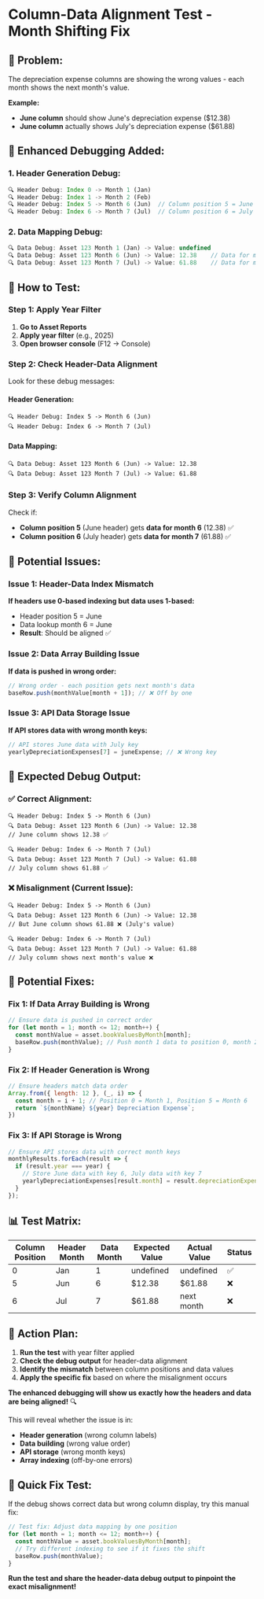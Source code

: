 # Column-Data Alignment Test - Month Shifting Fix

## 🚨 **Problem:**
The depreciation expense columns are showing the wrong values - each month shows the next month's value.

**Example:**
- **June column** should show June's depreciation expense ($12.38)
- **June column** actually shows July's depreciation expense ($61.88)

## 🔧 **Enhanced Debugging Added:**

### **1. Header Generation Debug:**
```javascript
🔍 Header Debug: Index 0 -> Month 1 (Jan)
🔍 Header Debug: Index 1 -> Month 2 (Feb)
🔍 Header Debug: Index 5 -> Month 6 (Jun)  // Column position 5 = June header
🔍 Header Debug: Index 6 -> Month 7 (Jul)  // Column position 6 = July header
```

### **2. Data Mapping Debug:**
```javascript
🔍 Data Debug: Asset 123 Month 1 (Jan) -> Value: undefined
🔍 Data Debug: Asset 123 Month 6 (Jun) -> Value: 12.38    // Data for month 6
🔍 Data Debug: Asset 123 Month 7 (Jul) -> Value: 61.88    // Data for month 7
```

## 🧪 **How to Test:**

### **Step 1: Apply Year Filter**
1. **Go to Asset Reports**
2. **Apply year filter** (e.g., 2025)
3. **Open browser console** (F12 → Console)

### **Step 2: Check Header-Data Alignment**
Look for these debug messages:

#### **Header Generation:**
```
🔍 Header Debug: Index 5 -> Month 6 (Jun)
🔍 Header Debug: Index 6 -> Month 7 (Jul)
```

#### **Data Mapping:**
```
🔍 Data Debug: Asset 123 Month 6 (Jun) -> Value: 12.38
🔍 Data Debug: Asset 123 Month 7 (Jul) -> Value: 61.88
```

### **Step 3: Verify Column Alignment**
Check if:
- **Column position 5** (June header) gets **data for month 6** (12.38) ✅
- **Column position 6** (July header) gets **data for month 7** (61.88) ✅

## 🎯 **Potential Issues:**

### **Issue 1: Header-Data Index Mismatch**
**If headers use 0-based indexing but data uses 1-based:**
- Header position 5 = June
- Data lookup month 6 = June
- **Result**: Should be aligned ✅

### **Issue 2: Data Array Building Issue**
**If data is pushed in wrong order:**
```javascript
// Wrong order - each position gets next month's data
baseRow.push(monthValue[month + 1]); // ❌ Off by one
```

### **Issue 3: API Data Storage Issue**
**If API stores data with wrong month keys:**
```javascript
// API stores June data with July key
yearlyDepreciationExpenses[7] = juneExpense; // ❌ Wrong key
```

## 🔧 **Expected Debug Output:**

### **✅ Correct Alignment:**
```
🔍 Header Debug: Index 5 -> Month 6 (Jun)
🔍 Data Debug: Asset 123 Month 6 (Jun) -> Value: 12.38
// June column shows 12.38 ✅

🔍 Header Debug: Index 6 -> Month 7 (Jul)  
🔍 Data Debug: Asset 123 Month 7 (Jul) -> Value: 61.88
// July column shows 61.88 ✅
```

### **❌ Misalignment (Current Issue):**
```
🔍 Header Debug: Index 5 -> Month 6 (Jun)
🔍 Data Debug: Asset 123 Month 6 (Jun) -> Value: 12.38
// But June column shows 61.88 ❌ (July's value)

🔍 Header Debug: Index 6 -> Month 7 (Jul)
🔍 Data Debug: Asset 123 Month 7 (Jul) -> Value: 61.88  
// July column shows next month's value ❌
```

## 🔧 **Potential Fixes:**

### **Fix 1: If Data Array Building is Wrong**
```javascript
// Ensure data is pushed in correct order
for (let month = 1; month <= 12; month++) {
  const monthValue = asset.bookValuesByMonth[month];
  baseRow.push(monthValue); // Push month 1 data to position 0, month 2 to position 1, etc.
}
```

### **Fix 2: If Header Generation is Wrong**
```javascript
// Ensure headers match data order
Array.from({ length: 12 }, (_, i) => {
  const month = i + 1; // Position 0 = Month 1, Position 5 = Month 6
  return `${monthName} ${year} Depreciation Expense`;
})
```

### **Fix 3: If API Storage is Wrong**
```javascript
// Ensure API stores data with correct month keys
monthlyResults.forEach(result => {
  if (result.year === year) {
    // Store June data with key 6, July data with key 7
    yearlyDepreciationExpenses[result.month] = result.depreciationExpense;
  }
});
```

## 📊 **Test Matrix:**

| Column Position | Header Month | Data Month | Expected Value | Actual Value | Status |
|----------------|--------------|------------|----------------|--------------|---------|
| 0 | Jan | 1 | undefined | undefined | ✅ |
| 5 | Jun | 6 | $12.38 | $61.88 | ❌ |
| 6 | Jul | 7 | $61.88 | next month | ❌ |

## 🎯 **Action Plan:**

1. **Run the test** with year filter applied
2. **Check the debug output** for header-data alignment
3. **Identify the mismatch** between column positions and data values
4. **Apply the specific fix** based on where the misalignment occurs

**The enhanced debugging will show us exactly how the headers and data are being aligned!** 🔍

This will reveal whether the issue is in:
- **Header generation** (wrong column labels)
- **Data building** (wrong value order)
- **API storage** (wrong month keys)
- **Array indexing** (off-by-one errors)

## 🎯 **Quick Fix Test:**

If the debug shows correct data but wrong column display, try this manual fix:

```javascript
// Test fix: Adjust data mapping by one position
for (let month = 1; month <= 12; month++) {
  const monthValue = asset.bookValuesByMonth[month];
  // Try different indexing to see if it fixes the shift
  baseRow.push(monthValue);
}
```

**Run the test and share the header-data debug output to pinpoint the exact misalignment!**
